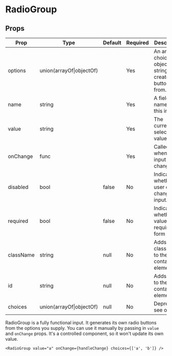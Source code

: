 RadioGroup
==========


Props
-----

Prop                  | Type     | Default                   | Required | Description
--------------------- | -------- | ------------------------- | -------- | -----------
options|union(arrayOf\|objectOf)||Yes|An array of choice objects or strings to create buttons from.
name|string||Yes|A field name for this input.
value|string||Yes|The currently selected value.
onChange|func||Yes|Called when the input value changes.
disabled|bool|false|No|Indicates whether the user can change the input.
required|bool|false|No|Indicates whether the value is required for form input.
className|string|null|No|Adds a class name to the group container element.
id|string|null|No|Adds an id to the group container element.
choices|union(arrayOf\|objectOf)|null|No|Deprecated: see options

RadioGroup is a fully functional input. It generates its own radio buttons from the options you supply. You can use it manually by passing in `value` and `onChange` props. It's a controlled component, so it won't update its own value.

```
<RadioGroup value="a" onChange={handleChange} choices={['a', 'b']} />
```
